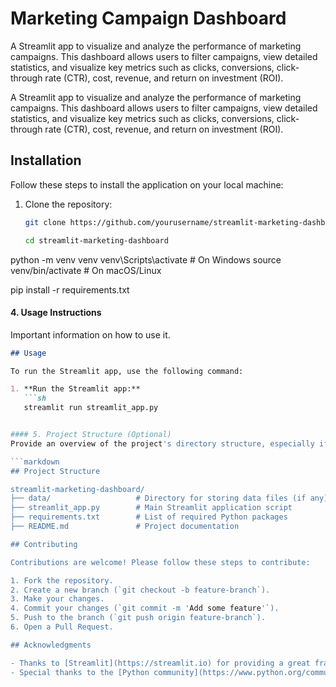# Marketing Campaign Dashboard
 A Streamlit app to visualize and analyze the performance of marketing campaigns. This dashboard allows users to filter campaigns, view detailed statistics, and visualize key metrics such as clicks, conversions, click-through rate (CTR), cost, revenue, and return on investment (ROI).


A Streamlit app to visualize and analyze the performance of marketing campaigns. This dashboard allows users to filter campaigns, view detailed statistics, and visualize key metrics such as clicks, conversions, click-through rate (CTR), cost, revenue, and return on investment (ROI).

## Installation

Follow these steps to install the application on your local machine:

1. Clone the repository:
   ```sh
   git clone https://github.com/yourusername/streamlit-marketing-dashboard.git

   cd streamlit-marketing-dashboard

python -m venv venv
venv\Scripts\activate  # On Windows
source venv/bin/activate  # On macOS/Linux


pip install -r requirements.txt


#### 4. Usage Instructions
Important information on how to use it.

```markdown
## Usage

To run the Streamlit app, use the following command:

1. **Run the Streamlit app:**
   ```sh
   streamlit run streamlit_app.py


#### 5. Project Structure (Optional)
Provide an overview of the project's directory structure, especially if the project is complex.

```markdown
## Project Structure

streamlit-marketing-dashboard/
├── data/                   # Directory for storing data files (if any)
├── streamlit_app.py        # Main Streamlit application script
├── requirements.txt        # List of required Python packages
├── README.md               # Project documentation

## Contributing

Contributions are welcome! Please follow these steps to contribute:

1. Fork the repository.
2. Create a new branch (`git checkout -b feature-branch`).
3. Make your changes.
4. Commit your changes (`git commit -m 'Add some feature'`).
5. Push to the branch (`git push origin feature-branch`).
6. Open a Pull Request.

## Acknowledgments

- Thanks to [Streamlit](https://streamlit.io) for providing a great framework for building web apps.
- Special thanks to the [Python community](https://www.python.org/community/) for their valuable resources and support.





